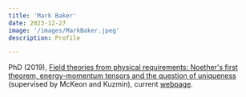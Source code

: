 ```yaml
---
title: 'Mark Baker'
date: 2023-12-27
image: '/images/MarkBaker.jpeg'
description: Profile

---
```

PhD (2019), [Field theories from physical requirements: Noether's first theorem, energy-momentum tensors and the question of uniqueness](https://ir.lib.uwo.ca/etd/7802/) (supervised by McKeon and Kuzmin), current [webpage](https://www.rose-hulman.edu/academics/faculty/baker-mark-baker9.html).
